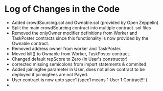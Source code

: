 # Log of Changes in the Code

* Added crowdSourcing.sol and Ownable.sol (provided by Open Zeppelin)
* Split the main crowdSourcing contract into multiple contract .sol files
* Removed the onlyOwner modifier definitions from Worker and TaskPoster contracts since this functionality is now provided by the Ownable contract.
* Removed address owner from worker and TaskPoster.
* Moved kill() to Ownable from Worker, TaskPoster contract.
*  Changed default repScore to Zero (in User's constructor)
* corrected missing semicolons from import statements & commited
* Added joiningfee parameter in User, does not allow contract to be deployed if joiningfees are not Payed.
* User contract is now upto spec1 (spec1 means 1 User 1 Contract!!! )
*
